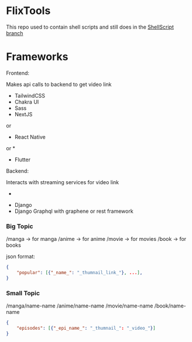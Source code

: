 # FlixTools

This repo used to contain shell scripts and still does in the [ShellScript branch](https://github.com/thamognya/FlixTools/tree/ShellScripts)

# Frameworks

Frontend:

Makes api calls to backend to get video link

- TailwindCSS
- Chakra UI
- Sass
- NextJS

or

- React Native

or 
*
- Flutter

Backend:

Interacts with streaming services for video link

*
- Django
- Django Graphql with graphene or rest framework

### Big Topic
/manga -> for manga
/anime -> for anime
/movie -> for movies
/book -> for books

json format:

```json
{
    "popular": [{"_name_": "_thumnail_link_"}, ...],
}
```

### Small Topic

/manga/name-name
/anime/name-name
/movie/name-name
/book/name-name

```json
{
    "episodes": [{"_epi_name_": "_thumnail_": "_video_"}]
}

